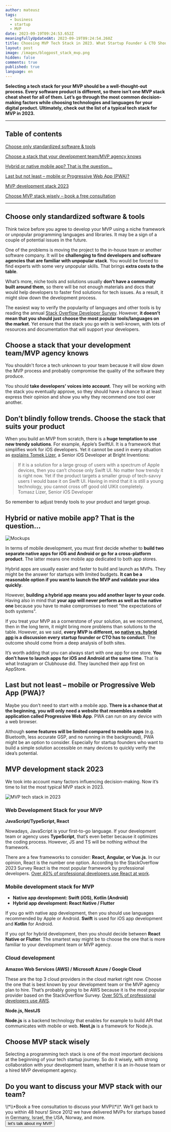 ```yaml
---
author: mateusz
tags:
  - business
  - startup
  - MVP
date: 2023-09-19T09:24:53.652Z
meaningfullyUpdatedAt: 2023-09-19T09:24:54.260Z
title: Choosing MVP Tech Stack in 2023. What Startup Founder & CTO Should Know
layout: post
image: /images/blogpost_stack_mvp.png
hidden: false
comments: true
published: true
language: en
---
```

**Selecting a tech stack for your MVP should be a well-thought-out process. Every software product is different, so there isn’t one MVP stack cheat sheet for all of them. Let’s go through the most common decision-making factors while choosing technologies and languages for your digital product. Ultimately, check out the list of a typical tech stack for MVP in 2023.**

<EbookDynamic sectionTitle='More free MVP insights just for you' ebookName='From-MVP-to-a-Final-Product.pdf' ebookDescription='Download our free ebook about MVP development. Get your copy now!' ebookImage='/images/mvp_ebook_cover.png' ebookAlt='MVP ebook cover' />

- - -

## Table of contents

[Choose only standardized software & tools](/blog/mvp-tech-stack-what-startup-founder-should-know/#choose-only-standardized-software--tools)

[Choose a stack that your development team/MVP agency knows](/blog/mvp-tech-stack-what-startup-founder-should-know/#choose-a-stack-that-your-development-teammvp-agency-knows)

[Hybrid or native mobile app? That is the question…](/blog/mvp-tech-stack-what-startup-founder-should-know/#hybrid-or-native-mobile-app-that-is-the-question)

[Last but not least – mobile or Progressive Web App (PWA)?](/blog/mvp-tech-stack-what-startup-founder-should-know/#last-but-not-least--mobile-or-progressive-web-app-pwa)

[MVP development stack 2023](/blog/mvp-tech-stack-what-startup-founder-should-know/#mvp-development-stack-2023)

[Choose MVP stack wisely – book a free consultation](/blog/mvp-tech-stack-what-startup-founder-should-know/#choose-mvp-stack-wisely)

- - -

## Choose only standardized software & tools

Think twice before you agree to develop your MVP using a niche framework or unpopular programming languages and libraries. It may be a sign of a couple of potential issues in the future. 

One of the problems is moving the project to the in-house team or another software company. It will be **challenging to find developers and software agencies that are familiar with unpopular stack**. You would be forced to find experts with some very unpopular skills. That brings **extra costs to the table**.

What’s more, niche tools and solutions usually **don’t have a community built around them**, so there will be not enough materials and docs that would help developers to faster find solutions for tech issues. As a result, it might slow down the development process.

The easiest way to verify the popularity of languages and other tools is by reading the annual [Stack Overflow Developer Survey](https://survey.stackoverflow.co/2023). However, **it doesn’t mean that you should just choose the most popular tools/languages on the market**. Yet ensure that the stack you go with is well-known, with lots of resources and documentation that will support your developers.

## Choose a stack that your development team/MVP agency knows

You shouldn't force a tech unknown to your team because it will slow down the MVP process and probably compromise the quality of the software they produce.

You should **take developers' voices into account**. They will be working with the stack you eventually approve, so they should have a chance to at least express their opinion and show you why they recommend one tool over another.

## Don’t blindly follow trends. Choose the stack that suits your product

When you build an MVP from scratch, there is a **huge temptation to use new trendy solutions**. For example, Apple’s SwiftUI. It is a framework that simplifies work for iOS developers. Yet it cannot be used in every situation as [explains Tomek Lizer](/blog/falling-in-love-with-programming-again-tomek-ios-developer/#if-you-had-to-start-an-ios-project-from-scratch-with-no-technological-debt-what-tools-would-you-use), a Senior iOS Developer at Bright Inventions:

<blockquote><div>If it is a solution for a large group of users with a spectrum of Apple devices, then you can’t choose only Swift UI. No matter how trendy it is right now. Yet if the product targets a smaller group of tech-savvy users I would base it on Swift UI. Having in mind that it is still a young technology, you cannot cross off good old UIKit completely.</div><footer>Tomasz Lizer, Senior iOS Developer</footer></blockquote>

So remember to adjust trendy tools to your product and target group.

## Hybrid or native mobile app? That is the question…

<div class="image"><img src="/images/food_tech_case_study_app.png" alt="Mockups" title="Mockups"  /> </div>

In terms of mobile development, you must first decide whether to **build two separate native apps for iOS and Android or go for a cross-platform product**. The latter means one mobile app dedicated to both app stores. 

Hybrid apps are usually easier and faster to build and launch as MVPs. They might be the answer for startups with limited budgets. **It can be a reasonable option if you want to launch the MVP and validate your idea quickly**.

However, **building a hybrid app means you add another layer to your code**. Having also in mind that **your app will never perform as well as the native one** because you have to make compromises to meet "the expectations of both systems".

If you treat your MVP as a cornerstone of your solution, as we recommend, then in the long term, it might bring more problems than solutions to the table. However, as we said, **every MVP is different, so [native vs. hybrid app](/blog/native-app-development-vs-cross-platform/) is a discussion every startup founder or CTO has to conduct**. The outcome should come from a deep analysis of both sites.

It’s worth adding that you can always start with one app for one store. **You don’t have to launch apps for iOS and Android at the same time**. That is what Instagram or Clubhouse did. They launched their app first on AppStore.

## Last but not least – mobile or Progressive Web App (PWA)?

Maybe you don’t need to start with a mobile app. **There is a chance that at the beginning, you will only need a website that resembles a mobile application called Progressive Web App**. PWA can run on any device with a web browser. 

Although **some features will be limited compared to mobile apps** (e.g. Bluetooth, less accurate GSP, and no running in the background), PWA might be an option to consider. Especially for startup founders who want to build a simple solution accessible on many devices to quickly verify the idea’s potential.

## MVP development stack 2023

We took into account many factors influencing decision-making. Now it’s time to list the most typical MVP stack in 2023.

<div class="image"><img src="/images/blog_post_tech_stack_mvp.png" alt="MVP tech stack in 2023" title="MVP tech stack in 2023"  /> </div>

### Web Development Stack for your MVP

**JavaScript/TypeScript, React**

Nowadays, JavaScript is your first-to-go language. If your development team or agency uses **TypeScript**, that’s even better because it optimizes the coding process. However, JS and TS will be nothing without the framework.

There are a few frameworks to consider: **React, Angular, or Vue.js**. In our opinion, React is the number one option. According to the StackOverflow 2023 Survey React is the most popular framework by professional developers. [Over 40% of professional developers use React at work](https://survey.stackoverflow.co/2023).

### Mobile development stack for MVP

* **Native app development: Swift (iOS), Kotlin (Android)**
* **Hybrid app development: React Native / Flutter**

If you go with native app development, then you should use languages recommended by Apple or Android. **Swift** is used for iOS app development and **Kotlin** for Android.

If you opt for hybrid development, then you should decide between **React Native or Flutter**. The smartest way might be to choose the one that is more familiar to your development team or MVP agency.

### Cloud development

**Amazon Web Services (AWS) / Microsoft Azure / Google Cloud**

These are the top 3 cloud providers in the cloud market right now. Choose the one that is best known by your development team or the MVP agency plan to hire. That’s probably going to be AWS because it is the most popular provider based on the StackOverflow Survey. [Over 50% of professional developers use AWS](https://survey.stackoverflow.co/2023/?utm_source=so-owned&utm_medium=blog&utm_campaign=dev-survey-results-2023&utm_content=survey-results#section-most-popular-technologies-cloud-platforms).

**Node.js, NestJS**

**Node.js** is a backend technology that enables for example to build API that communicates with mobile or web. **Nest.js** is a framework for Node.js.

## Choose MVP stack wisely

Selecting a programming tech stack is one of the most important decisions at the beginning of your tech startup journey. So do it wisely, with strong collaboration with your development team, whether it is an in-house team or a hired MVP development agency.

<div class='block-button'><h2>Do you want to discuss your MVP stack with our team?</h2><div>\\*\\*Book a free consultation to discuss your MVP\\*\\*. We’ll get back to you within 48 hours! Since 2012 we have delivered MVPs for startups based in Germany, Israel, the USA, Norway, and more.</div><a href="/start-project/"><button>let's talk about my MVP</button></a></div>